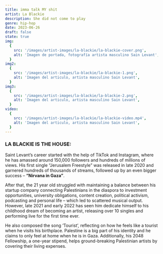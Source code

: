 ```yaml
---
title: imma talk MY shit
artist: La Blackie
description: She did not come to play
genre: hip-hop
date: 2023-06-26
draft: false
state: true
img:
  {
    src: '/images/artist-images/la-blackie/la-blackie-cover.png',
    alt: 'Imagen de portada, fotografía artista masculino Sain Levant',
  }
img2:
  {
    src: '/images/artist-images/la-blackie/la-blackie-1.png',
    alt: 'Imagen del articulo, artista masculino Sain Levant',
  }
img3:
  {
    src: '/images/artist-images/la-blackie/la-blackie-2.png',
    alt: 'Imagen del articulo, artista masculino Sain Levant',
  }
video:
  {
    src: '/images/artist-images/la-blackie/la-blackie-video.mp4',
    alt: 'Imagen del articulo, artista masculino Sain Levant',
  }
---
```


### LA BLACKIE IS THE HOUSE:

Saint Levant’s career started with the help of TikTok and Instagram, where he has amassed around 150,000 followers and hundreds of millions of views. His first single “Jerusalem Freestyle” was released in late 2020 and garnered hundreds of thousands of streams, followed up by an even bigger success – **“Nirvana in Gaza”**.

After that, the 21 year old struggled with maintaining a balance between his startup company connecting Palestinians in the diaspora to investment opportunities, university obligations, content creation, political activism, podcasting and personal life – which led to scattered musical output. However, late 2021 and early 2022 has seen him dedicate himself to his childhood dream of becoming an artist, releasing over 10 singles and performing live for the first time ever.

He also composed the song ‘Tourist’, reflecting on how he feels like a tourist when he visits his birthplace. Palestine is a big part of his identity and he claims to only feel at home when he is in Gaza. Additionally, his 2048 Fellowship, a one-year stipend, helps ground-breaking Palestinian artists by covering their living expenses.
